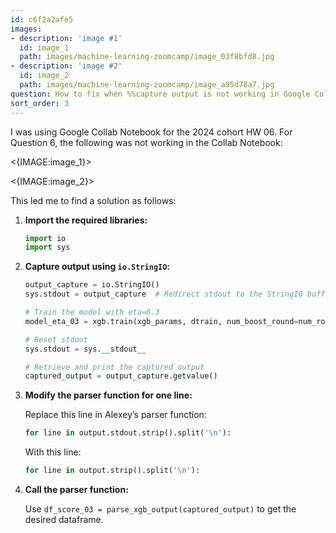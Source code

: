 ```yaml
---
id: c6f2a2afe5
images:
- description: 'image #1'
  id: image_1
  path: images/machine-learning-zoomcamp/image_03f8bfd8.jpg
- description: 'image #2'
  id: image_2
  path: images/machine-learning-zoomcamp/image_a95d78a7.jpg
question: How to fix when %%capture output is not working in Google Collab Notebook
sort_order: 3
---
```


I was using Google Collab Notebook for the 2024 cohort HW 06. For Question 6, the following was not working in the Collab Notebook:

<{IMAGE:image_1}>

<{IMAGE:image_2}>

This led me to find a solution as follows:

1. **Import the required libraries:**

   ```python
   import io
   import sys
   ```

2. **Capture output using `io.StringIO`:**

   ```python
   output_capture = io.StringIO()
   sys.stdout = output_capture  # Redirect stdout to the StringIO buffer
   
   # Train the model with eta=0.3
   model_eta_03 = xgb.train(xgb_params, dtrain, num_boost_round=num_rounds, verbose_eval=2, evals=watchlist)
   
   # Reset stdout
   sys.stdout = sys.__stdout__
   
   # Retrieve and print the captured output
   captured_output = output_capture.getvalue()
   ```

3. **Modify the parser function for one line:**

   Replace this line in Alexey’s parser function:

   ```python
   for line in output.stdout.strip().split('\n'):
   ```

   With this line:

   ```python
   for line in output.strip().split('\n'):
   ```

4. **Call the parser function:**

   Use `df_score_03 = parse_xgb_output(captured_output)` to get the desired dataframe.